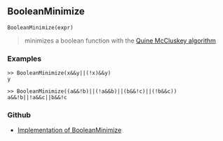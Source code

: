 ## BooleanMinimize

```
BooleanMinimize(expr)
```

> minimizes a boolean function with the [Quine McCluskey algorithm](https://en.wikipedia.org/wiki/Quine%E2%80%93McCluskey_algorithm)
 
### Examples

```
>> BooleanMinimize(x&&y||(!x)&&y)
y

>> BooleanMinimize((a&&!b)||(!a&&b)||(b&&!c)||(!b&&c))
a&&!b||!a&&c||b&&!c
```

### Github

* [Implementation of BooleanMinimize](https://github.com/axkr/symja_android_library/blob/master/symja_android_library/matheclipse-core/src/main/java/org/matheclipse/core/builtin/BooleanFunctions.java#L944) 
